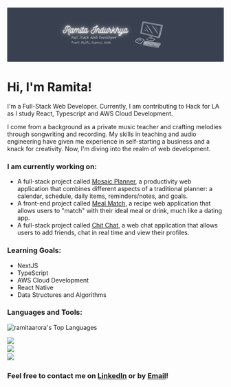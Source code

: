 <a href="https://indurkhya-portfolio.netlify.app/"><img src="./github-banner.png" alt="ramita-banner"></a>

# Hi, I'm Ramita! 

I'm a Full-Stack Web Developer. Currently, I am contributing to Hack for LA as I study React, Typescript and AWS Cloud Development.

I come from a background as a private music teacher and crafting melodies through songwriting and recording. My skills in teaching and audio engineering have given me experience in self-starting a business and a knack for creativity. Now, I'm diving into the realm of web development. 

### I am currently working on:
- A full-stack project called <a href="https://mosaic-planner-112e49ce3b90.herokuapp.com/">Mosaic Planner</a>, a productivity web application that combines different aspects of a traditional planner: a calendar, schedule, daily items, reminders/notes, and goals. 
- A front-end project called <a href="https://ramitaarora.github.io/meal-match/">Meal Match</a>, a recipe web application that allows users to "match" with their ideal meal or drink, much like a dating app. 
- A full-stack project called <a href="https://chit-chat-wechatalot-00f4f8dc2d8e.herokuapp.com/">Chit Chat</a>, a web chat application that allows users to add friends, chat in real time and view their profiles.

### Learning Goals:
- NextJS
- TypeScript
- AWS Cloud Development
- React Native
- Data Structures and Algorithms

### Languages and Tools:

![ramitaarora's Top Languages](https://github-readme-stats.vercel.app/api/top-langs/?username=ramitaarora&theme=vue-dark&show_icons=true&hide_border=true&layout=compact)

<img src="https://skillicons.dev/icons?i=js,react,mysql,py,html" /><br />
<img src="https://skillicons.dev/icons?i=bootstrap,tailwind,css,figma,ps" /><br />
<img src="https://skillicons.dev/icons?i=sequelize,mongo,heroku,nodejs,postman" /><br />

### Feel free to contact me on <a href="https://www.linkedin.com/in/ramitaarora/">LinkedIn</a> or by <a href="mailto:ramitaarora23@gmail.com">Email</a>!

<!---
ramitaarora/ramitaarora is a ✨ special ✨ repository because its `README.md` (this file) appears on your GitHub profile.
You can click the Preview link to take a look at your changes.
--->
